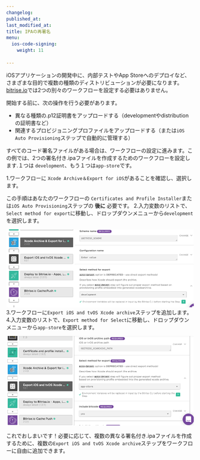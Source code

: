 ```yaml
---
changelog:
published_at:
last_modified_at:
title: IPAの再署名
menu:
  ios-code-signing:
    weight: 11

---
```

iOSアプリケーションの開発中に、内部テストやApp Storeへのデプロイなど、さまざまな目的で複数の種類のディストリビューションが必要になります。[bitrise.io](https://www.bitrise.io)では2つの別々のワークフローを設定する必要はありません。

開始する前に、次の操作を行う必要があります。

* 異なる種類の.p12証明書をアップロードする（developmentやdistributionの証明書など）
* 関連するプロビジョニングプロファイルをアップロードする（または`iOS Auto Provisioning`ステップで自動的に管理する）

すべてのコード署名ファイルがある場合は、ワークフローの設定に進みます。この例では、2つの署名付き.ipaファイルを作成するためのワークフローを設定します.１つは `development`、もう１つは`app-store`です。

1.ワークフローに `Xcode Archive＆Export for iOS`があることを確認し、選択します。

  この手順はあなたのワークフローの `Certificates and Profile Installer`または`iOS Auto Provisioning`ステップの **後に** 必要です。
2.入力変数のリストで、`Select method for export`に移動し、ドロップダウンメニューから`development`を選択します。

   ![iOS向けXcodeアーカイブのエクスポート方法の選択](/img/code-signing/ios-code-signing/xcode-archive-export-method.png)
3.ワークフローに`Export iOS and tvOS Xcode archive`ステップを追加します。
4.入力変数のリストで、`Export method for Select`に移動し、ドロップダウンメニューから`app-store`を選択します。

   ![エクスポートメソッドの入力変数](/img/code-signing/ios-code-signing/export-ios-step-for-resigning.png)

これでおしまいです！必要に応じて、複数の異なる署名付き.ipaファイルを作成するために、複数の`Export iOS and tvOS Xcode archive`ステップをワークフローに自由に追加できます。